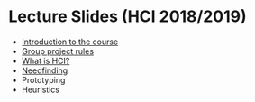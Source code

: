 # Lecture Slides (HCI 2018/2019)

* [Introduction to the course](00-intro.pdf)
* [Group project rules](01-project.pdf)
* [What is HCI?](02-whatisHCI.pdf)
* [Needfinding](03-needfinding.pdf)
* Prototyping
* Heuristics